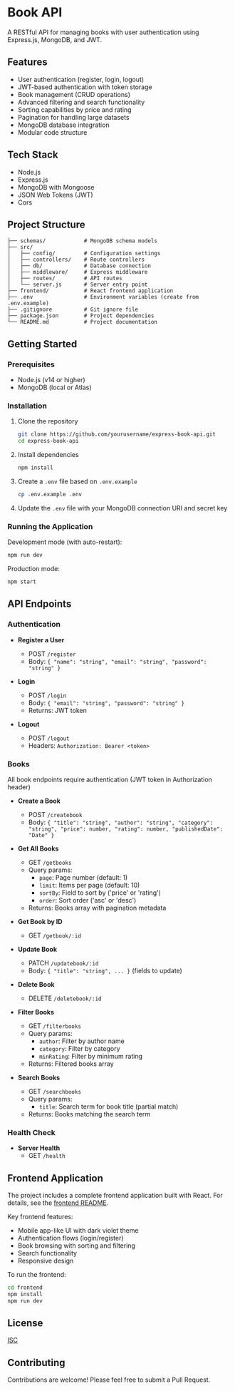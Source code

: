 # Book API

A RESTful API for managing books with user authentication using Express.js, MongoDB, and JWT.

## Features

- User authentication (register, login, logout)
- JWT-based authentication with token storage
- Book management (CRUD operations)
- Advanced filtering and search functionality
- Sorting capabilities by price and rating
- Pagination for handling large datasets
- MongoDB database integration
- Modular code structure

## Tech Stack

- Node.js
- Express.js
- MongoDB with Mongoose
- JSON Web Tokens (JWT)
- Cors

## Project Structure

```
├── schemas/            # MongoDB schema models
├── src/
│   ├── config/         # Configuration settings
│   ├── controllers/    # Route controllers
│   ├── db/             # Database connection
│   ├── middleware/     # Express middleware
│   ├── routes/         # API routes
│   └── server.js       # Server entry point
├── frontend/           # React frontend application
├── .env                # Environment variables (create from .env.example)
├── .gitignore          # Git ignore file
├── package.json        # Project dependencies
└── README.md           # Project documentation
```

## Getting Started

### Prerequisites

- Node.js (v14 or higher)
- MongoDB (local or Atlas)

### Installation

1. Clone the repository
   ```bash
   git clone https://github.com/yourusername/express-book-api.git
   cd express-book-api
   ```

2. Install dependencies
   ```bash
   npm install
   ```

3. Create a `.env` file based on `.env.example`
   ```bash
   cp .env.example .env
   ```

4. Update the `.env` file with your MongoDB connection URI and secret key

### Running the Application

Development mode (with auto-restart):
```bash
npm run dev
```

Production mode:
```bash
npm start
```

## API Endpoints

### Authentication

- **Register a User**
  - POST `/register`
  - Body: `{ "name": "string", "email": "string", "password": "string" }`

- **Login**
  - POST `/login`
  - Body: `{ "email": "string", "password": "string" }`
  - Returns: JWT token

- **Logout**
  - POST `/logout`
  - Headers: `Authorization: Bearer <token>`

### Books

All book endpoints require authentication (JWT token in Authorization header)

- **Create a Book**
  - POST `/createbook`
  - Body: `{ "title": "string", "author": "string", "category": "string", "price": number, "rating": number, "publishedDate": "Date" }`

- **Get All Books**
  - GET `/getbooks`
  - Query params:
    - `page`: Page number (default: 1)
    - `limit`: Items per page (default: 10)
    - `sortBy`: Field to sort by ('price' or 'rating')
    - `order`: Sort order ('asc' or 'desc')
  - Returns: Books array with pagination metadata

- **Get Book by ID**
  - GET `/getbook/:id`

- **Update Book**
  - PATCH `/updatebook/:id`
  - Body: `{ "title": "string", ... }` (fields to update)

- **Delete Book**
  - DELETE `/deletebook/:id`
  
- **Filter Books**
  - GET `/filterbooks`
  - Query params:
    - `author`: Filter by author name
    - `category`: Filter by category
    - `minRating`: Filter by minimum rating
  - Returns: Filtered books array

- **Search Books**
  - GET `/searchbooks`
  - Query params:
    - `title`: Search term for book title (partial match)
  - Returns: Books matching the search term

### Health Check

- **Server Health**
  - GET `/health`

## Frontend Application

The project includes a complete frontend application built with React. For details, see the [frontend README](./frontend/README.md).

Key frontend features:
- Mobile app-like UI with dark violet theme
- Authentication flows (login/register)
- Book browsing with sorting and filtering
- Search functionality
- Responsive design

To run the frontend:
```bash
cd frontend
npm install
npm run dev
```

## License

[ISC](LICENSE)

## Contributing

Contributions are welcome! Please feel free to submit a Pull Request. 